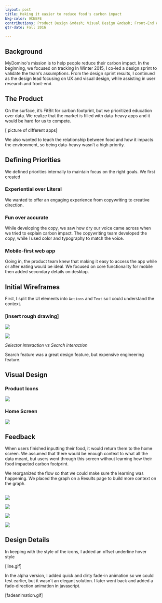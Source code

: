 ```yaml
---
layout: post
title: Making it easier to reduce food's carbon impact
bkg-color: 9CEBFE
contributions: Product Design &mdash; Visual Design &mdash; Front-End &mdash; User Research
qtr-date: Fall 2016

---
```

## Background

MyDomino's mission is to help people reduce their carbon impact. In the beginning, we focused on tracking  In Winter 2015, I co-led a design sprint to validate the team’s assumptions. From the design sprint results, I continued as the design lead focusing on UX and visual design, while assisting in user research and front-end.
## The Product

On the surface, it’s FitBit for carbon footprint, but we prioritized education over data. We realize that the market is filled with data-heavy apps and it would be hard for us to compete.

[ picture of different apps]

We also wanted to teach the relationship between food and how it impacts the environment, so being data-heavy wasn’t a high priority.

## Defining Priorities

We defined priorities internally to maintain focus on the right goals. We first created

### Experiential over Literal

We wanted to offer an engaging experience from copywriting to creative direction.

### Fun over accurate

While developing the copy, we saw how dry our voice came across when we tried to explain carbon impact. The copywriting team developed the copy, while I used color and typography to match the voice.

### Mobile-first web app

Going in, the product team knew that making it easy to access the app while or after eating would be ideal. We focused on core functionality for mobile then added secondary details on desktop.

## Initial Wireframes

First, I split the UI elements into `Actions` and `Text` so I could understand the context.

### [insert rough drawing]

![](https://s3-us-west-2.amazonaws.com/notion-static/906512e63b274f378b28e0b0b4a6e394/food-impact-3a_mobile.png)

![](https://s3-us-west-2.amazonaws.com/notion-static/c95c909a90db4963b2d074f3aa5d6714/food-impact-5a_groups.png)

 _Selector interaction vs Search interaction_

Search feature was a great design feature, but expensive engineering feature.

## Visual Design

### Product Icons

![](https://s3-us-west-2.amazonaws.com/notion-static/fedafb43967c495993f70290a95dbf3f/product-icon.png)

### Home Screen

![](https://s3-us-west-2.amazonaws.com/notion-static/8311ee3078184efe8ab7e1178f820a12/Member-home_3f.png)

## Feedback

When users finished inputting their food, it would return them to the home screen. We assumed that there would be enough context to what all the data meant, but users went through this screen without learning how their food impacted carbon footprint.

We reorganized the flow so that we could make sure the learning was happening. We placed the graph on a Results page to build more context on the graph.

##

![](https://s3-us-west-2.amazonaws.com/notion-static/0523953a28194857aee9de81fc07515f/choose_food_4a.png)

![](https://s3-us-west-2.amazonaws.com/notion-static/20a9c74c5c584d6b92a66028a1bda639/pick_size_4a.png)

![](https://s3-us-west-2.amazonaws.com/notion-static/58da36f5c1fb4986a191b0c4a30ccd94/beeflamb_little_4a.png)

![](https://s3-us-west-2.amazonaws.com/notion-static/25b99a0455584ff7ac5d3728178f2542/desktop_1b_copy.png)

## Design Details

In keeping with the style of the icons, I added an offset underline hover style

[line.gif]

In the alpha version, I added quick and dirty fade-in animation so we could test earlier, but it wasn't an elegant solution. I later went back and added a fade-direction animation in javascript.

[fadeanimation.gif]
